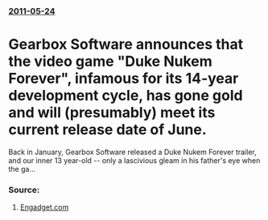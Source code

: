 ### [2011-05-24](/news/2011/05/24/index.md)

# Gearbox Software announces that the video game "Duke Nukem Forever", infamous for its 14-year development cycle, has gone gold and will (presumably) meet its current release date of June. 

Back in January, Gearbox Software released a Duke Nukem Forever trailer, and our inner 13 year-old -- only a lascivious gleam in his father&#039;s eye when the ga...


### Source:

1. [Engadget.com](http://www.engadget.com/2011/05/24/duke-nukem-forever-goes-gold-will-meet-promised-june-deadline/)
